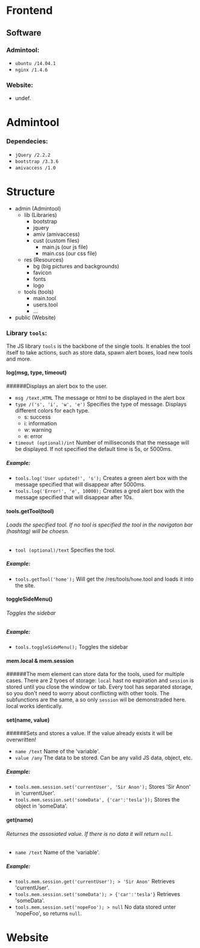 # Frontend

## Software

### Admintool:
* ```ubuntu /14.04.1```
* ```nginx /1.4.6```

### Website:
* undef.

# Admintool
### Dependecies:
* ```jQuery /2.2.2```
* ```bootstrap /3.3.6```
* ```amivaccess /1.0```

# Structure
* admin (Admintool)
	* lib (Libraries)
		* bootstrap
		* jquery
		* amiv (amivaccess)
		* cust (custom files)
			* main.js (our js file)
			* main.css (our css file)
	* res (Resources)
		* bg (big pictures and backgrounds)
		* favicon
		* fonts
		* logo
	* tools (tools)
		* main.tool
		* users.tool
		* ...
* public (Website)	
		
	

### Library ```tools```:
The JS library ```tools``` is the backbone of the single tools. It enables the tool itself to take actions, such as store data, spawn alert boxes, load new tools and more.

#### log(msg, type, timeout)
######Displays an alert box to the user.
* ```msg /text,HTML``` The message or html to be displayed in the alert box
* ```type /('s', 'i', 'w', 'e')``` Specifies the type of message. Displays different colors for each type.
	* s: success
	* i: information
	* w: warning
	* e: error
* ```timeout (optional)/int``` Number of milliseconds that the message will be displayed. If not specified the default time is 5s, or 5000ms.
##### Example:
* ``` tools.log('User updated!', 's'); ``` Creates a green alert box with the message specified that will disappear after 5000ms.
* ``` tools.log('Error!', 'e', 10000); ``` Creates a gred alert box with the message specified that will disappear after 10s.

#### tools.getTool(tool)
###### Loads the specified tool. If no tool is specified the tool in the navigaton bar (hashtag) will be choesn.
* ```tool (optional)/text``` Specifies the tool.
##### Example:
* ``` tools.getTool('home'); ``` Will get the /res/tools/```home```.tool and loads it into the site.

#### toggleSideMenu()
###### Toggles the sidebar
##### Example:
* ```tools.toggleSideMenu();``` Toggles the sidebar

#### mem.local & mem.session
######The mem element can store data for the tools, used for multiple cases. There are 2 tyoes of storage: ```local``` hast no expiration and ```session``` is stored until you close the window or tab. Every tool has separated storage, so you don't need to worry about conflicting with other tools. The subfunctions are the same, a so only ```session``` wil be demonstraded here. local works identically.

#### set(name, value)
######Sets and stores a value. If the value already exists it will be overwritten!
* ```name /text``` Name of the 'variable'.
*  ```value /any``` The data to be stored. Can be any valid JS data, object, etc.

##### Example:
* ```tools.mem.session.set('currentUser', 'Sir Anon');``` Stores 'Sir Anon' in 'currentUser'.
* ```tools.mem.session.set('someData', {'car':'tesla'});``` Stores the object in 'someData'.

#### get(name)
###### Returnes the assosiated value. If there is no data it will return ```null```.
* ```name /text``` Name of the 'variable'.

##### Example:
* ```tools.mem.session.get('currentUser'); > 'Sir Anon'``` Retrieves 'currentUser'.
* ```tools.mem.session.set('someData'); > {'car':'tesla'}``` Retrieves 'someData'.
* ```tools.mem.session.set('nopeFoo'); > null``` No data stored unter 'nopeFoo', so returns ```null```.


# Website